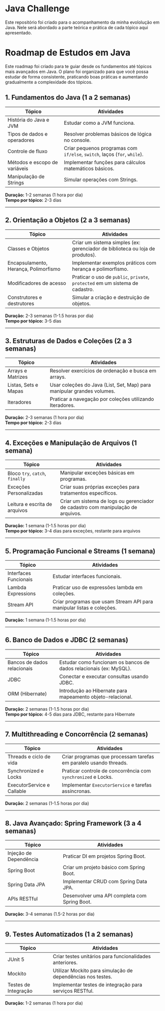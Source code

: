 # Java Challenge
Este repositório foi criado para o acompanhamento da minha evololução em Java. Nele será abordado a parte teórica e prática de cada tópico aqui apresentado.

# Roadmap de Estudos em Java

Este roadmap foi criado para te guiar desde os fundamentos até tópicos mais avançados em Java. O plano foi organizado para que você possa estudar de forma consistente, praticando boas práticas e aumentando gradualmente a complexidade dos tópicos.

## 1. Fundamentos do Java (1 a 2 semanas)

| Tópico                          | Atividades                                                                 |
|----------------------------------|----------------------------------------------------------------------------|
| História do Java e JVM           | Estudar como a JVM funciona.                                               |
| Tipos de dados e operadores      | Resolver problemas básicos de lógica no console.                           |
| Controle de fluxo                | Criar pequenos programas com `if/else`, `switch`, laços (`for`, `while`).   |
| Métodos e escopo de variáveis    | Implementar funções para cálculos matemáticos básicos.                     |
| Manipulação de Strings           | Simular operações com Strings.                                             |

**Duração:** 1-2 semanas (1 hora por dia)  
**Tempo por tópico:** 2-3 dias

---

## 2. Orientação a Objetos (2 a 3 semanas)

| Tópico                            | Atividades                                                                        |
|------------------------------------|-----------------------------------------------------------------------------------|
| Classes e Objetos                 | Criar um sistema simples (ex: gerenciador de biblioteca ou loja de produtos).      |
| Encapsulamento, Herança, Polimorfismo | Implementar exemplos práticos com herança e polimorfismo.                         |
| Modificadores de acesso            | Praticar o uso de `public`, `private`, `protected` em um sistema de cadastro.      |
| Construtores e destrutores         | Simular a criação e destruição de objetos.                                         |

**Duração:** 2-3 semanas (1-1.5 horas por dia)  
**Tempo por tópico:** 3-5 dias

---

## 3. Estruturas de Dados e Coleções (2 a 3 semanas)

| Tópico                      | Atividades                                                              |
|------------------------------|-------------------------------------------------------------------------|
| Arrays e Matrizes            | Resolver exercícios de ordenação e busca em arrays.                     |
| Listas, Sets e Mapas         | Usar coleções do Java (List, Set, Map) para manipular grandes volumes.  |
| Iteradores                   | Praticar a navegação por coleções utilizando Iteradores.                |

**Duração:** 2-3 semanas (1 hora por dia)  
**Tempo por tópico:** 2-3 dias

---

## 4. Exceções e Manipulação de Arquivos (1 semana)

| Tópico                        | Atividades                                                             |
|--------------------------------|------------------------------------------------------------------------|
| Bloco `try`, `catch`, `finally`| Manipular exceções básicas em programas.                               |
| Exceções Personalizadas        | Criar suas próprias exceções para tratamentos específicos.             |
| Leitura e escrita de arquivos  | Criar um sistema de logs ou gerenciador de cadastro com manipulação de arquivos. |

**Duração:** 1 semana (1-1.5 horas por dia)  
**Tempo por tópico:** 3-4 dias para exceções, restante para arquivos

---

## 5. Programação Funcional e Streams (1 semana)

| Tópico                       | Atividades                                                              |
|-------------------------------|-------------------------------------------------------------------------|
| Interfaces Funcionais         | Estudar interfaces funcionais.                                          |
| Lambda Expressions            | Praticar uso de expressões lambda em coleções.                          |
| Stream API                    | Criar programas que usam Stream API para manipular listas e coleções.   |

**Duração:** 1 semana (1-1.5 horas por dia)

---

## 6. Banco de Dados e JDBC (2 semanas)

| Tópico                     | Atividades                                                                |
|-----------------------------|---------------------------------------------------------------------------|
| Bancos de dados relacionais | Estudar como funcionam os bancos de dados relacionais (ex: MySQL).         |
| JDBC                        | Conectar e executar consultas usando JDBC.                                |
| ORM (Hibernate)             | Introdução ao Hibernate para mapeamento objeto-relacional.                |

**Duração:** 2 semanas (1-1.5 horas por dia)  
**Tempo por tópico:** 4-5 dias para JDBC, restante para Hibernate

---

## 7. Multithreading e Concorrência (2 semanas)

| Tópico                       | Atividades                                                                |
|-------------------------------|---------------------------------------------------------------------------|
| Threads e ciclo de vida       | Criar programas que processam tarefas em paralelo usando threads.         |
| Synchronized e Locks          | Praticar controle de concorrência com `synchronized` e Locks.             |
| ExecutorService e Callable    | Implementar `ExecutorService` e tarefas assíncronas.                     |

**Duração:** 2 semanas (1-1.5 horas por dia)

---

## 8. Java Avançado: Spring Framework (3 a 4 semanas)

| Tópico                        | Atividades                                                             |
|--------------------------------|------------------------------------------------------------------------|
| Injeção de Dependência         | Praticar DI em projetos Spring Boot.                                    |
| Spring Boot                    | Criar um projeto básico com Spring Boot.                               |
| Spring Data JPA                | Implementar CRUD com Spring Data JPA.                                  |
| APIs RESTful                   | Desenvolver uma API completa com Spring Boot.                          |

**Duração:** 3-4 semanas (1.5-2 horas por dia)

---

## 9. Testes Automatizados (1 a 2 semanas)

| Tópico                        | Atividades                                                             |
|--------------------------------|------------------------------------------------------------------------|
| JUnit 5                       | Criar testes unitários para funcionalidades anteriores.                |
| Mockito                       | Utilizar Mockito para simulação de dependências nos testes.            |
| Testes de Integração           | Implementar testes de integração para serviços RESTful.                |

**Duração:** 1-2 semanas (1 hora por dia)
